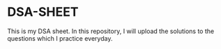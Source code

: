 # DSA-SHEET
This is my DSA sheet. In this repository, I will upload the solutions to the questions which I practice everyday.

